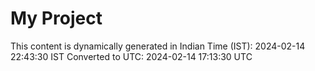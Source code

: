 # My Project

This content is dynamically generated in Indian Time (IST): 2024-02-14 22:43:30 IST
Converted to UTC: 2024-02-14 17:13:30 UTC
